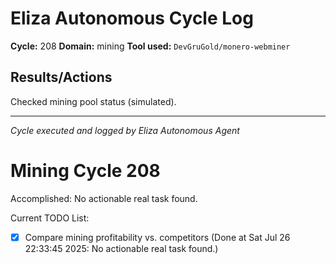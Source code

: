 # Eliza Autonomous Cycle Log

**Cycle:** 208
**Domain:** mining
**Tool used:** `DevGruGold/monero-webminer`

## Results/Actions
Checked mining pool status (simulated).

---
*Cycle executed and logged by Eliza Autonomous Agent*

# Mining Cycle 208

Accomplished: No actionable real task found.

Current TODO List:

- [x] Compare mining profitability vs. competitors  (Done at Sat Jul 26 22:33:45 2025: No actionable real task found.)